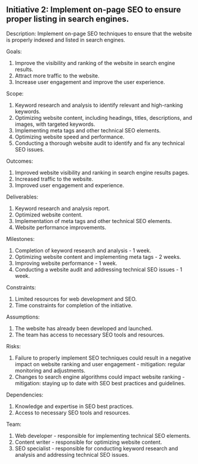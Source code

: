 ## Initiative 2: Implement on-page SEO to ensure proper listing in search engines.

Description: Implement on-page SEO techniques to ensure that the website is properly indexed and listed in search engines.

Goals:
1. Improve the visibility and ranking of the website in search engine results.
2. Attract more traffic to the website.
3. Increase user engagement and improve the user experience.

Scope:
1. Keyword research and analysis to identify relevant and high-ranking keywords.
2. Optimizing website content, including headings, titles, descriptions, and images, with targeted keywords.
3. Implementing meta tags and other technical SEO elements.
4. Optimizing website speed and performance.
5. Conducting a thorough website audit to identify and fix any technical SEO issues.

Outcomes:
1. Improved website visibility and ranking in search engine results pages.
2. Increased traffic to the website.
3. Improved user engagement and experience.

Deliverables:
1. Keyword research and analysis report.
2. Optimized website content.
3. Implementation of meta tags and other technical SEO elements.
4. Website performance improvements.

Milestones:
1. Completion of keyword research and analysis - 1 week.
2. Optimizing website content and implementing meta tags - 2 weeks.
3. Improving website performance - 1 week.
4. Conducting a website audit and addressing technical SEO issues - 1 week.

Constraints:
1. Limited resources for web development and SEO.
2. Time constraints for completion of the initiative.

Assumptions:
1. The website has already been developed and launched.
2. The team has access to necessary SEO tools and resources.

Risks:
1. Failure to properly implement SEO techniques could result in a negative impact on website ranking and user engagement - mitigation: regular monitoring and adjustments.
2. Changes to search engine algorithms could impact website ranking - mitigation: staying up to date with SEO best practices and guidelines.

Dependencies:
1. Knowledge and expertise in SEO best practices.
2. Access to necessary SEO tools and resources.

Team:
1. Web developer - responsible for implementing technical SEO elements.
2. Content writer - responsible for optimizing website content.
3. SEO specialist - responsible for conducting keyword research and analysis and addressing technical SEO issues.
